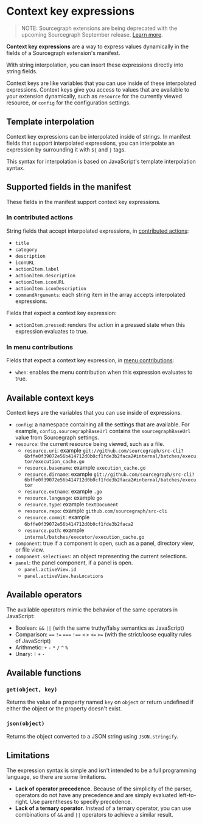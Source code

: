 # Context key expressions

> NOTE: Sourcegraph extensions are being deprecated with the upcoming Sourcegraph September release. [Learn more](../deprecation.md).

**Context key expressions** are a way to express values dynamically in the
fields of a Sourcegraph extension's manifest.

With string interpolation, you can insert these expressions directly into string
fields.

Context keys are like variables that you can use inside of these interpolated
expressions. Context keys give you access to values that are available to your
extension dynamically, such as `resource` for the currently viewed resource, or
`config` for the configuration settings.


## Template interpolation

Context key expressions can be interpolated inside of strings. In manifest
fields that support interpolated expressions, you can interpolate an expression
by surrounding it with `${` and `}` tags.

This syntax for interpolation is based on JavaScript's template interpolation
syntax.


## Supported fields in the manifest

These fields in the manifest support context key expressions.


### In contributed actions

String fields that accept interpolated expressions, in [contributed
actions](contributions.md#actions):

- `title`
- `category`
- `description`
- `iconURL`
- `actionItem.label`
- `actionItem.description`
- `actionItem.iconURL`
- `actionItem.iconDescription`
- `commandArguments`: each string item in the array accepts interpolated
  expressions.

Fields that expect a context key expression:

- `actionItem.pressed`: renders the action in a pressed state when this
  expression evaluates to true.


### In menu contributions

Fields that expect a context key expression, in [menu
contributions](contributions.md#menus):

- `when`: enables the menu contribution when this expression evaluates to true.


## Available context keys

Context keys are the variables that you can use inside of expressions.

- `config`: a namespace containing all the settings that are available. For
  example, `config.sourcegraphBaseUrl` contains the `sourcegraphBaseUrl` value
  from Sourcegraph settings.
- `resource`: the current resource being viewed, such as a file.
  - `resource.uri`: example `git://github.com/sourcegraph/src-cli?6bffe0f39072e56b414712d0b0cf1fde3b2faca2#internal/batches/executor/execution_cache.go`
  - `resource.basename`: example `execution_cache.go`
  - `resource.dirname`: example `git://github.com/sourcegraph/src-cli?6bffe0f39072e56b414712d0b0cf1fde3b2faca2#internal/batches/executor`
  - `resource.extname`: example `.go`
  - `resource.language`: example `go`
  - `resource.type`: example `textDocument`
  - `resource.repo`: example `github.com/sourcegraph/src-cli`
  - `resource.commit`: example `6bffe0f39072e56b414712d0b0cf1fde3b2faca2`
  - `resource.path`: example `internal/batches/executor/execution_cache.go`
- `component`: true if a component is open, such as a panel, directory view, or
  file view.
- `component.selections`: an object representing the current selections.
- `panel`: the panel component, if a panel is open.
  - `panel.activeView.id`
  - `panel.activeView.hasLocations`

## Available operators

The available operators mimic the behavior of the same operators in JavaScript:

- Boolean: `&&` `||` (with the same truthy/falsy semantics as JavaScript)
- Comparison: `==` `!=` `===` `!==` `<` `>` `<=` `>=` (with the strict/loose
  equality rules of JavaScript)
- Arithmetic: `+` `-` `*` `/` `^` `%`
- Unary: `!` `+` `-`

## Available functions

### `get(object, key)`

Returns the value of a property named `key` on `object` or return undefined if
either the object or the property doesn't exist.

### `json(object)`

Returns the object converted to a JSON string using `JSON.stringify`.

## Limitations

The expression syntax is simple and isn't intended to be a full programming
language, so there are some limitations.

- **Lack of operator precedence.** Because of the simplicity of the parser,
  operators do not have any precedence and are simply evaluated left-to-right.
  Use parentheses to specify precedence.
- **Lack of a ternary operator.** Instead of a ternary operator, you can use
  combinations of `&&` and `||` operators to achieve a similar result.


